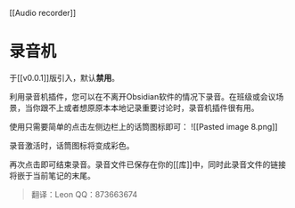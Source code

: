 [[Audio recorder]]
# 录音机

于[[v0.0.1]]版引入，默认**禁用**。

利用录音机插件，您可以在不离开Obsidian软件的情况下录音。在班级或会议场景，当你跟不上或者想原原本本地记录重要讨论时，录音机插件很有用。

使用只需要简单的点击左侧边栏上的话筒图标即可：
![[Pasted image 8.png]]

录音激活时，话筒图标将变成彩色。

再次点击即可结束录音。录音文件已保存在你的[[库]]中，同时此录音文件的链接将嵌于当前笔记的末尾。

>翻译：Leon QQ：873663674